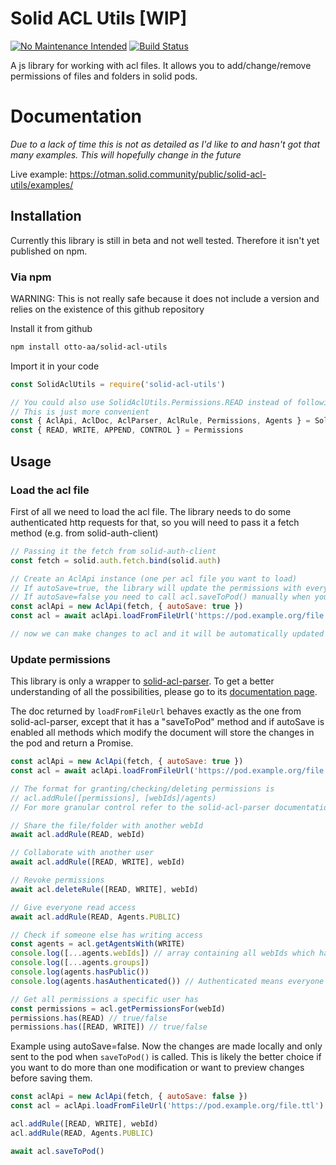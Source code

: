 # Solid ACL Utils [WIP]
[![No Maintenance Intended](http://unmaintained.tech/badge.svg)](http://unmaintained.tech/)
[![Build Status](https://travis-ci.org/Otto-AA/solid-acl-utils.svg?branch=master)](https://travis-ci.org/Otto-AA/solid-acl-utils)

A js library for working with acl files. It allows you to add/change/remove permissions of files and folders in solid pods.

# Documentation
*Due to a lack of time this is not as detailed as I'd like to and hasn't got that many examples. This will hopefully change in the future*

Live example: https://otman.solid.community/public/solid-acl-utils/examples/

## Installation

Currently this library is still in beta and not well tested. Therefore it isn't yet published on npm.

### Via npm

WARNING: This is not really safe because it does not include a version and relies on the existence of this github repository

Install it from github
```sh
npm install otto-aa/solid-acl-utils
```

Import it in your code

```javascript
const SolidAclUtils = require('solid-acl-utils')

// You could also use SolidAclUtils.Permissions.READ instead of following
// This is just more convenient
const { AclApi, AclDoc, AclParser, AclRule, Permissions, Agents } = SolidAclUtils
const { READ, WRITE, APPEND, CONTROL } = Permissions
```

## Usage

### Load the acl file

First of all we need to load the acl file. The library needs to do some authenticated http requests for that, so you will need to pass it a fetch method (e.g. from solid-auth-client)

```javascript
// Passing it the fetch from solid-auth-client
const fetch = solid.auth.fetch.bind(solid.auth)

// Create an AclApi instance (one per acl file you want to load)
// If autoSave=true, the library will update the permissions with every change you make to the acl
// If autoSave=false you need to call acl.saveToPod() manually when you are ready
const aclApi = new AclApi(fetch, { autoSave: true })
const acl = await aclApi.loadFromFileUrl('https://pod.example.org/file.ttl')

// now we can make changes to acl and it will be automatically updated
```

### Update permissions

This library is only a wrapper to [solid-acl-parser](https://github.com/Otto-AA/solid-acl-parser). To get a better understanding of all the possibilities, please go to its [documentation page](https://otto-aa.github.io/solid-acl-parser/#/quickstart).

The doc returned by `loadFromFileUrl` behaves exactly as the one from solid-acl-parser, except that it has a "saveToPod" method and if autoSave is enabled all methods which modify the document will store the changes in the pod and return a Promise.

```javascript
const aclApi = new AclApi(fetch, { autoSave: true })
const acl = await aclApi.loadFromFileUrl('https://pod.example.org/file.ttl')

// The format for granting/checking/deleting permissions is
// acl.addRule([permissions], [webIds]/agents)
// For more granular control refer to the solid-acl-parser documentation

// Share the file/folder with another webId
await acl.addRule(READ, webId)

// Collaborate with another user
await acl.addRule([READ, WRITE], webId)

// Revoke permissions
await acl.deleteRule([READ, WRITE], webId)

// Give everyone read access
await acl.addRule(READ, Agents.PUBLIC)

// Check if someone else has writing access
const agents = acl.getAgentsWith(WRITE)
console.log([...agents.webIds]) // array containing all webIds which have write access
console.log([...agents.groups])
console.log(agents.hasPublic())
console.log(agents.hasAuthenticated()) // Authenticated means everyone who is logged in

// Get all permissions a specific user has
const permissions = acl.getPermissionsFor(webId)
permissions.has(READ) // true/false
permissions.has([READ, WRITE]) // true/false
```

Example using autoSave=false. Now the changes are made locally and only sent to the pod when `saveToPod()` is called. This is likely the better choice if you want to do more than one modification or want to preview changes before saving them.

```javascript
const aclApi = new AclApi(fetch, { autoSave: false })
const acl = aclApi.loadFromFileUrl('https://pod.example.org/file.ttl')

acl.addRule([READ, WRITE], webId)
acl.addRule(READ, Agents.PUBLIC)

await acl.saveToPod()
```
